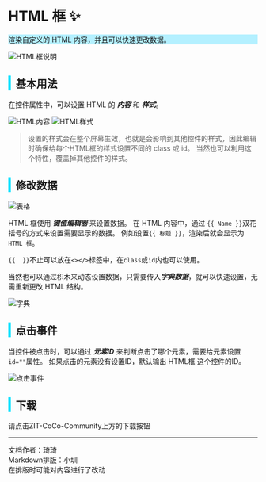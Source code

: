 # HTML 框 ✨

<div style="background-color: rgb(180, 240, 255);">
 渲染自定义的 HTML 内容，并且可以快速更改数据。
</div>

![HTML框说明](images/1.png)

<div style="border-left: 5px solid rgb(0, 225, 255); padding-left: 10px;">
<h2>基本用法</h2>
</div>

在控件属性中，可以设置 HTML 的 ***内容*** 和 ***样式***。

<span>
  <img src="images/2.png" alt="HTML内容" style="display:inline-block; vertical-align:middle;"/>
  <img src="images/3.png" alt="HTML样式" style="display:inline-block; vertical-align:middle;"/>
</span>

>设置的样式会在整个屏幕生效，也就是会影响到其他控件的样式，因此编辑时确保给每个HTML框的样式设置不同的 class 或 id。
当然也可以利用这个特性，覆盖掉其他控件的样式。

<div style="border-left: 5px solid rgb(0, 225, 255); padding-left: 10px;">
<h2>修改数据</h2>
</div>

![表格](images/4.png)

HTML 框使用 ***键值编辑器*** 来设置数据。
在 HTML 内容中，通过 `{{ Name }}`双花括号的方式来设置需要显示的数据。
例如设置`{{ 标题 }}`，渲染后就会显示为`HTML 框`。

`{{  }}`不止可以放在`<></>`标签中，在`class`或`id`内也可以使用。

当然也可以通过积木来动态设置数据，只需要传入***字典数据***，就可以快速设置，无需重新更改 HTML 结构。

![字典](images/5.png)

<div style="border-left: 5px solid rgb(0, 225, 255); padding-left: 10px;">
<h2>点击事件</h2>
</div>

当控件被点击时，可以通过 ***元素ID*** 来判断点击了哪个元素，需要给元素设置`id=""`属性。
如果点击的元素没有设置ID，默认输出 HTML框 这个控件的ID。

![点击事件](images/6.png)

<div style="border-left: 5px solid rgb(0, 225, 255); padding-left: 10px;">
<h2> 下载</h2>
</div>
请点击ZIT-CoCo-Community上方的下载按钮

---
文档作者：琦琦  
Markdown排版：小圳  
在排版时可能对内容进行了改动  
